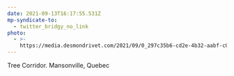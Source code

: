 ```yaml
---
date: 2021-09-13T16:17:55.531Z
mp-syndicate-to:
  - twitter_bridgy_no_link
photo:
  - >-
    https://media.desmondrivet.com/2021/09/0_297c35b6-cd2e-4b32-aabf-c05746db79a9.jpg
---
```


Tree Corridor. Mansonville, Quebec
